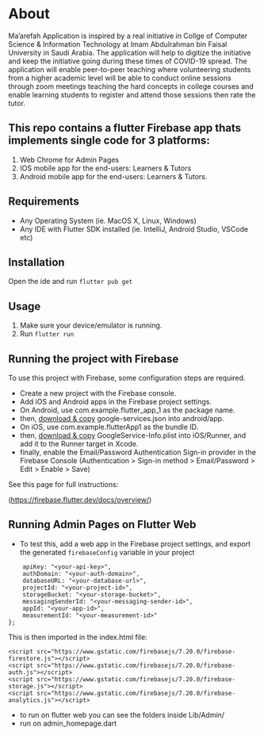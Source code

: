 # About
Ma’arefah Application is inspired by a real initiative in Collge of Computer Science & Information Technology  at Imam Abdulrahman  bin Faisal University in Saudi Arabia. The application will help to digitize the initiative and keep the initiative going during these times of COVID-19 spread. The application will enable peer-to-peer teaching where volunteering students from a higher academic level will be able to conduct online sessions through zoom meetings teaching the hard concepts in college courses and enable learning students to register and attend those sessions then rate the tutor.

## This repo contains a flutter Firebase app thats implements single code for 3 platforms:
1. Web Chrome for Admin Pages
2. IOS mobile app for the end-users: Learners & Tutors
3. Android mobile app for the end-users: Learners & Tutors.

## Requirements 
- Any Operating System (ie. MacOS X, Linux, Windows)
- Any IDE with Flutter SDK installed (ie. IntelliJ, Android Studio, VSCode etc)

## Installation
Open the ide and run  ```flutter pub get```

## Usage
1. Make sure your device/emulator is running.
2. Run ```flutter run```



## Running the project with Firebase

To use this project with Firebase, some configuration steps are required.
- Create a new project with the Firebase console.
- Add iOS and Android apps in the Firebase project settings.
- On Android, use com.example.flutter_app_1 as the package name.
- then, [download & copy](https://firebase.google.com/docs/flutter/setup#configure_an_android_app) google-services.json into android/app.
- On iOS, use com.example.flutterApp1 as the bundle ID.
- then, [download & copy](https://firebase.google.com/docs/flutter/setup#configure_an_ios_app) GoogleService-Info.plist into iOS/Runner, and add it to the Runner target in Xcode.
- finally, enable the Email/Password Authentication Sign-in provider in the Firebase Console (Authentication > Sign-in method > Email/Password > Edit > Enable > Save)

See this page for full instructions:

(https://firebase.flutter.dev/docs/overview/)

## Running Admin Pages on Flutter Web
- To test this, add a web app in the Firebase project settings, and export the generated ```firebaseConfig``` variable in your project
```export var firebaseConfig = {
    apiKey: "<your-api-key>",
    authDomain: "<your-auth-domain>",
    databaseURL: "<your-database-url>",
    projectId: "<your-project-id>",
    storageBucket: "<your-storage-bucket>",
    messagingSenderId: "<your-messaging-sender-id>",
    appId: "<your-app-id>",
    measurementId: "<your-measurement-id>"
};
```
This is then imported in the index.html file:
```<script src="https://www.gstatic.com/firebasejs/8.3.1/firebase-app.js"></script>
<script src="https://www.gstatic.com/firebasejs/7.20.0/firebase-firestore.js"></script>
<script src="https://www.gstatic.com/firebasejs/7.20.0/firebase-auth.js"></script>
<script src="https://www.gstatic.com/firebasejs/7.20.0/firebase-storage.js"></script>
<script src="https://www.gstatic.com/firebasejs/7.20.0/firebase-analytics.js"></script>
```

- to run on flutter web you can see the folders inside Lib/Admin/
- run on admin_homepage.dart

